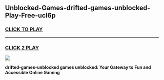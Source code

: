 
## Unblocked-Games-drifted-games-unblocked-Play-Free-ucl6p
<h3>
<a href="https://premium76.site?title=drifted-games-unblocked&ref=18A">CLICK TO PLAY</a></h3>
<hr>

<h3>
<a href="https://premium76.site?title=drifted-games-unblocked&ref=18A">CLICK 2 PLAY</a>
  
</h3>

<a href="https://premium76.site?title=drifted-games-unblocked&ref=18A"><img src="https://clearcache.store/games.png"></a>


**drifted-games-unblocked games unblocked: Your Gateway to Fun and Accessible Online Gaming**
